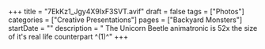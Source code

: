+++
title = "7EkKz1_Jgy4X9IxF3SVT.avif"
draft = false
tags = ["Photos"]
categories = ["Creative Presentations"]
pages = ["Backyard Monsters"]
startDate = ""
description = " The Unicorn Beetle animatronic is 52x the size of it's real life counterpart ^(1)^"
+++
